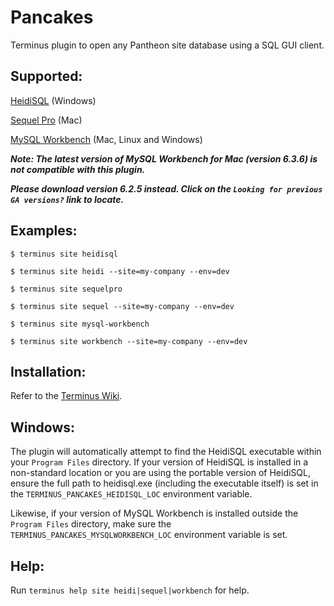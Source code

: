 # Pancakes

Terminus plugin to open any Pantheon site database using a SQL GUI client.

## Supported:
[HeidiSQL](http://www.heidisql.com/) (Windows)

[Sequel Pro](http://www.sequelpro.com/) (Mac)

[MySQL Workbench](https://dev.mysql.com/downloads/workbench/) (Mac, Linux and Windows)

**_Note: The latest version of MySQL Workbench for Mac (version 6.3.6) is not compatible with this plugin._**

**_Please download version 6.2.5 instead.  Click on the `Looking for previous GA versions?` link to locate._**

## Examples:
`$ terminus site heidisql`

`$ terminus site heidi --site=my-company --env=dev`

`$ terminus site sequelpro`

`$ terminus site sequel --site=my-company --env=dev`

`$ terminus site mysql-workbench`

`$ terminus site workbench --site=my-company --env=dev`

## Installation:
Refer to the [Terminus Wiki](https://github.com/pantheon-systems/terminus/wiki/Plugins).

## Windows:
The plugin will automatically attempt to find the HeidiSQL executable within your `Program Files` directory.  If your version of HeidiSQL is installed in a non-standard location or you are using the portable version of HeidiSQL, ensure the full path to heidisql.exe (including the executable itself) is set in the `TERMINUS_PANCAKES_HEIDISQL_LOC` environment variable.

Likewise, if your version of MySQL Workbench is installed outside the `Program Files` directory, make sure the `TERMINUS_PANCAKES_MYSQLWORKBENCH_LOC` environment variable is set.

## Help:
Run `terminus help site heidi|sequel|workbench` for help.
